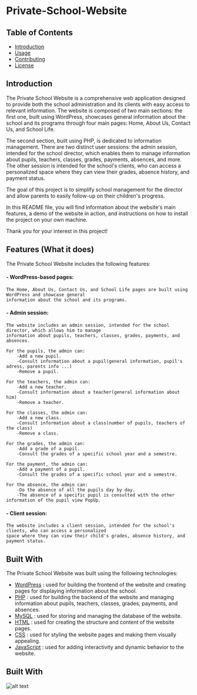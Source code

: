 <head>
  <link rel="stylesheet" href="https://cdnjs.cloudflare.com/ajax/libs/font-awesome/5.15.3/css/all.min.css" integrity="sha512-dScyF7Y+k0+yJUEjUP/GUGdIpZP7t0JzQh1V7K1Dv0/W0o4pQLhB4/HVQ2tXKz7m8nTXEJ+j7cYKFpKu4omVw==" crossorigin="anonymous" referrerpolicy="no-referrer" />
</head>


# Private-School-Website

## Table of Contents

- [Introduction](#introduction)
- [Usage](#usage)
- [Contributing](#contributing)
- [License](#license)

## Introduction

The Private School Website is a comprehensive web application designed to provide both the school administration and its clients with easy access to relevant information. The website is composed of two main sections: the first one, built using WordPress, showcases general information about the school and its programs through four main pages: Home, About Us, Contact Us, and School Life.

The second section, built using PHP, is dedicated to information management. There are two distinct user sessions: the admin session, intended for the school director, which enables them to manage information about pupils, teachers, classes, grades, payments, absences, and more. The other session is intended for the school's clients, who can access a personalized space where they can view their grades, absence history, and payment status.

The goal of this project is to simplify school management for the director and allow parents to easily follow-up on their children's progress.

In this README file, you will find information about the website's main features, a demo of the website in action, and instructions on how to install the project on your own machine.

Thank you for your interest in this project!



## Features (What it does)

The Private School Website includes the following features:

#### - WordPress-based pages:
    The Home, About Us, Contact Us, and School Life pages are built using WordPress and showcase general 
    information about the school and its programs.


#### - Admin session:
    The website includes an admin session, intended for the school director, which allows him to manage
    information about pupils, teachers, classes, grades, payments, and absences.

    For the pupils, the admin can:
        -Add a new pupil.
        -Consult information about a pupil(general information, pupil's adress, parents info ...)
        -Remove a pupil.

    For the teachers, the admin can:
        -Add a new teacher.
        -Consult information about a teacher(general information about him)
        -Remove a teacher.

    For the classes, the admin can:
        -Add a new class.
        -Consult information about a class(number of pupils, teachers of the class)
        -Remove a class.

    For the grades, the admin can:
        -Add a grade of a pupil.
        -Consult the grades of a specific school year and a semestre.

    For the payment, the admin can:
        -Add a payment of a pupil.
        -Consult the grades of a specific school year and a semestre.

    For the absence, the admin can:
        -Do the absence of all the pupils day by day.
        -The absence of a specific pupil is consulted with the other information of the pupil view PopUp.



#### - Client session:
    The website includes a client session, intended for the school's clients, who can access a personalized 
    space where they can view their child's grades, absence history, and payment status.



## Built With

The Private School Website was built using the following technologies:

- [WordPress](https://wordpress.org/) <i class="fab fa-wordpress fa-lg"></i>: used for building the frontend of the website and creating pages for displaying information about the school.
- [PHP](https://www.php.net/) <i class="fab fa-php fa-lg"></i>: used for building the backend of the website and managing information about pupils, teachers, classes, grades, payments, and absences.
- [MySQL](https://www.mysql.com/) <i class="fas fa-database fa-lg"></i>: used for storing and managing the database of the website.
- [HTML](https://developer.mozilla.org/en-US/docs/Web/HTML) <i class="fab fa-html5 fa-lg"></i>: used for creating the structure and content of the website pages.
- [CSS](https://developer.mozilla.org/en-US/docs/Web/CSS) <i class="fab fa-css3-alt fa-lg"></i>: used for styling the website pages and making them visually appealing.
- [JavaScript](https://developer.mozilla.org/en-US/docs/Web/JavaScript) <i class="fab fa-js fa-lg"></i>: used for adding interactivity and dynamic behavior to the website.







## Built With


![alt text](https://img.shields.io/badge/JavaScript-CC0000??style=flat-square&logo=JavaScript)














